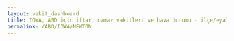 ```yaml
---
layout: vakit_dashboard
title: IOWA, ABD için iftar, namaz vakitleri ve hava durumu - ilçe/eyalet seç
permalink: /ABD/IOWA/NEWTON
---
```


<script type="text/javascript">
  var GLOBAL_COUNTRY = 'ABD';
  var GLOBAL_CITY = 'IOWA';
  var GLOBAL_STATE = 'NEWTON';
  var lat = 72;
  var lon = 21;
</script>
